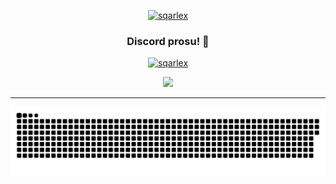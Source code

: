  <div align="center">
 
 [![sqarlex](https://cdn.discordapp.com/attachments/604649685113765917/885248252214136902/logophot2.png)](https://github.com/sqarlex/)

<div align="center">
 
  ### Discord prosu! 🤠
  
[![sqarlex](https://hits.seeyoufarm.com/api/count/incr/badge.svg?url=https%3A%2F%2Fgithub.com%2Fsqarlex%2F&count_bg=%2336D5D7&title_bg=%23555555&icon=apachecassandra.svg&icon_color=%23E7E7E7&title=hits&edge_flat=true)](https://hits.seeyoufarm.com)

[<img src="https://discord.c99.nl/widget/theme-3/961687693882949692.png"></img>](https://discord.com/users/961687693882949692)

  ***
  <a href=#><img src="sqarlexcontributions.svg"></a>

</div>
</div>
